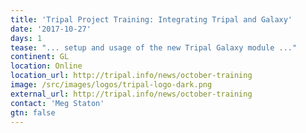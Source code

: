 ```yaml
---
title: 'Tripal Project Training: Integrating Tripal and Galaxy'
date: '2017-10-27'
days: 1
tease: "... setup and usage of the new Tripal Galaxy module ..."
continent: GL
location: Online
location_url: http://tripal.info/news/october-training
image: /src/images/logos/tripal-logo-dark.png
external_url: http://tripal.info/news/october-training 
contact: 'Meg Staton'
gtn: false
---
```

